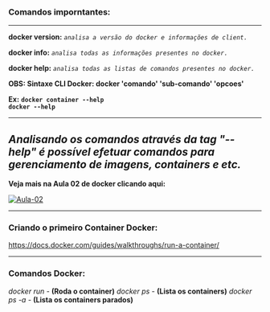 ### **Comandos imporntantes:**
------------------------
**docker version:** _`analisa a versão do docker e informações de client.`_

**docker info:** _`analisa todas as informações presentes no docker.`_

**docker help:** _`analisa todas as listas de comandos presentes no docker.`_

**OBS: Sintaxe CLI Docker: docker 'comando' 'sub-comando' 'opcoes'**

**Ex:** **`docker container --help`**</br>
**`docker --help`**

-------------------------

## **_Analisando os comandos através da tag "--help" é possível efetuar comandos para gerenciamento de imagens, containers e etc._**

**Veja mais na Aula 02 de docker clicando aqui:**</br>

[![Aula-02](https://img.shields.io/badge/YouTube-FF0000?style=for-the-badge&logo=youtube&logoColor=white)](https://www.youtube.com/watch?v=_su5XaOdEKg&list=PLg7nVxv7fa6dxsV1ftKI8FAm4YD6iZuI4&index=2) 

-------------------------

### **Criando o primeiro Container Docker:**

https://docs.docker.com/guides/walkthroughs/run-a-container/

-------------------------
### **Comandos Docker:**

_docker run -_ **(Roda o container)**
_docker ps -_ **(Lista os containers)**
_docker ps -a -_ **(Lista os containers parados)**




